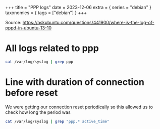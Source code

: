 +++
title = "PPP logs"
date = 2023-12-06
extra = { series = "debian" }
taxonomies = { tags = ["debian"] }
+++

Source: <https://askubuntu.com/questions/441900/where-is-the-log-of-pppd-in-ubuntu-13-10>

# All logs related to ppp

```sh
cat /var/log/syslog | grep ppp
```

# Line with duration of connection before reset

We were getting our connection reset periodically so this allowed us to check how long the period was

```sh
cat /var/log/syslog | grep "ppp.* active_time"
```
